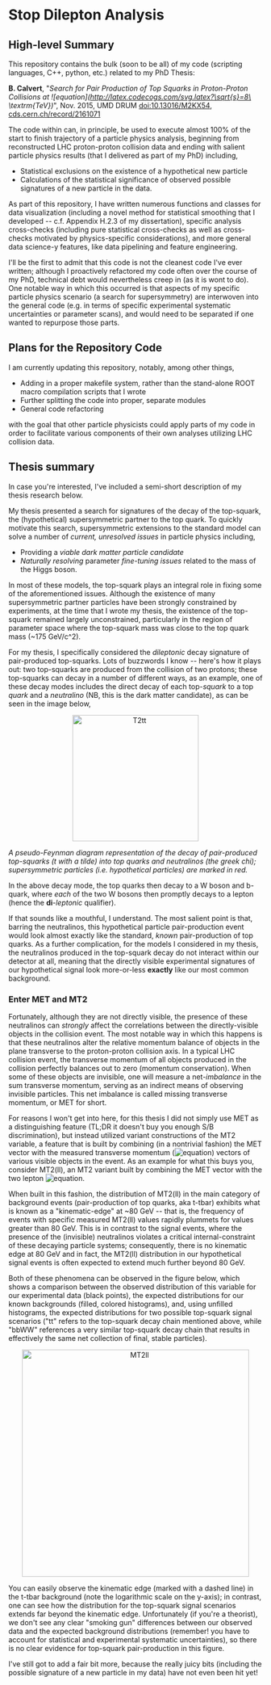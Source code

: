# Stop Dilepton Analysis

## High-level Summary
This repository contains the bulk (soon to be all) of my code (scripting languages, C++, python, etc.) related to my PhD Thesis:

**B. Calvert**, "*Search for Pair Production of Top Squarks in Proton-Proton Collisions at ![equation](http://latex.codecogs.com/svg.latex?\sqrt{s}=8\ \textrm{TeV})*", Nov. 2015, UMD DRUM [doi:10.13016/M2KX54](http://drum.lib.umd.edu/handle/1903/17295), [cds.cern.ch/record/2161071](https://cds.cern.ch/record/2161071?ln=en)

The code within can, in principle, be used to execute almost 100% of the start to finish trajectory of a particle physics analysis, beginning from reconstructed LHC proton-proton collision data and ending with salient particle physics results (that I delivered as part of my PhD) including,

- Statistical exclusions on the existence of a hypothetical new particle
- Calculations of the statistical significance of observed possible signatures of a new particle in the data.

As part of this repository, I have written numerous functions and classes for data visualization (including a novel method for statistical smoothing that I developed -- c.f. Appendix H.2.3 of my dissertation), specific analysis cross-checks (including pure statistical cross-checks as well as cross-checks motivated by physics-specific considerations), and more general data science-y features, like data pipelining and feature engineering.

I'll be the first to admit that this code is not the cleanest code I've ever written; although I proactively refactored my code often over the course of my PhD, technical debt would nevertheless creep in (as it is wont to do). One notable way in which this occurred is that aspects of my specific particle physics scenario (a search for supersymmetry) are interwoven into the general code (e.g. in terms of specific experimental systematic uncertainties or parameter scans), and would need to be separated if one wanted to repurpose those parts.

## Plans for the Repository Code
I am currently updating this repository, notably, among other things,
- Adding in a proper makefile system, rather than the stand-alone ROOT macro compilation scripts that I wrote
- Further splitting the code into proper, separate modules
- General code refactoring

with the goal that other particle physicists could apply parts of my code in order to facilitate various components of their own analyses utilizing LHC collision data.

## Thesis summary

In case you're interested, I've included a semi-short description of my thesis research below.

My thesis presented a search for signatures of the decay of the top-squark, the (hypothetical) supersymmetric partner to the top quark. To quickly motivate this search, supersymmetric extensions to the standard model can solve a number of *current, unresolved issues* in particle physics including,
- Providing a *viable dark matter particle candidate*
- *Naturally resolving* parameter *fine-tuning issues* related to the mass of the Higgs boson.

In most of these models, the top-squark plays an integral role in fixing some of the aforementioned issues. Although the existence of many supersymmetric partner particles have been strongly constrained by experiments, at the time that I wrote my thesis, the existence of the top-squark remained largely unconstrained, particularly in the region of parameter space where the top-squark mass was close to the top quark mass (~175 GeV/c^2).

For my thesis, I specifically considered the *dileptonic* decay signature of pair-produced top-squarks. Lots of buzzwords I know -- here's how it plays out: two top-squarks are produced from the collision of two protons; these top-squarks can decay in a number of different ways, as an example, one of these decay modes includes the direct decay of each top-*squark* to a top *quark* and a *neutralino* (NB, this is the dark matter candidate), as can be seen in the image below,


<p align="center">
  <img src="https://github.com/bcalvert/StopDiLepton2014/files/1116647/T2tt.pdf" alt="T2tt" height="250"/>
</p>

*A pseudo-Feynman diagram representation of the decay of pair-produced top-squarks (t with a tilde) into top quarks and neutralinos (the greek chi); supersymmetric particles (i.e. hypothetical particles) are marked in red.*


In the above decay mode, the top quarks then decay to a W boson and b-quark, where *each* of the two W bosons then promptly decays to a lepton (hence the **di**-*leptonic* qualifier).

If that sounds like a mouthful, I understand. The most salient point is that, barring the neutralinos, this hypothetical particle pair-production event would look almost exactly like the standard, *known* pair-production of top quarks. As a further complication, for the models I considered in my thesis, the neutralinos produced in the top-squark decay do not interact within our detector at all, meaning that the directly visible experimental signatures of our hypothetical signal look more-or-less **exactly** like our most common background.

### Enter MET and MT2

Fortunately, although they are not directly visible, the presence of these neutralinos can *strongly* affect the correlations between the directly-visible objects in the collision event. The most notable way in which this happens is that these neutralinos alter the relative momentum balance of objects in the plane transverse to the proton-proton collision axis. In a typical LHC collision event, the transverse momentum of all objects produced in the collision perfectly balances out to zero (momentum conservation). When some of these objects are invisible, one will measure a net-*imbalance* in the sum transverse momentum, serving as an indirect means of observing invisible particles. This net imbalance is called missing transverse momentum, or MET for short.

For reasons I won't get into here, for this thesis I did not simply use MET as a distinguishing feature (TL;DR it doesn't buy you enough S/B discrimination), but instead utilized variant constructions of the MT2 variable, a feature that is built by combining (in a nontrivial fashion) the MET vector with the measured transverse momentum (![equation](http://latex.codecogs.com/svg.latex?\vec{p}_{T})) vectors of various visible objects in the event. As an example for what this buys you, consider MT2(ll), an MT2 variant built by combining the MET vector with the two lepton ![equation](http://latex.codecogs.com/svg.latex?\vec{p}_{T}).

When built in this fashion, the distribution of MT2(ll) in the main category of background events (pair-production of top quarks, aka t-tbar) exhibits what is known as a "kinematic-edge" at ~80 GeV -- that is, the frequency of events with specific measured MT2(ll) values rapidly plummets for values greater than 80 GeV. This is in contrast to the signal events, where the presence of the (invisible) neutralinos violates a critical internal-constraint of these decaying particle systems; consequently, there is no kinematic edge at 80 GeV and in fact, the MT2(ll) distribution in our hypothetical signal events is often expected to extend much further beyond 80 GeV.

Both of these phenomena can be observed in the figure below, which shows a comparison between the observed distribution of this variable for our experimental data (black points), the expected distributions for our known backgrounds (filled, colored histograms), and, using unfilled histograms, the expected distributions for two possible top-squark signal scenarios ("tt" refers to the top-squark decay chain mentioned above, while "bbWW" references a very similar top-squark decay chain that results in effectively the same net collection of final, stable particles).

<p align="center">
  <img src="https://github.com/bcalvert/StopDiLepton2014/files/1116848/DilepMT2ll_wSig.pdf" alt="MT2ll" height="450"/>
</p>

You can easily observe the kinematic edge (marked with a dashed line) in the t-tbar background (note the logarithmic scale on the y-axis); in contrast, one can see how the distribution for the top-squark signal scenarios extends far beyond the kinematic edge. Unfortunately (if you're a theorist), we don't see any clear "smoking gun" differences between our observed data and the expected background distributions (remember! you have to account for statistical and experimental systematic uncertainties), so there is no clear evidence for top-squark pair-production in this figure.

I've still got to add a fair bit more, because the really juicy bits (including the possible signature of a new particle in my data) have not even been hit yet!